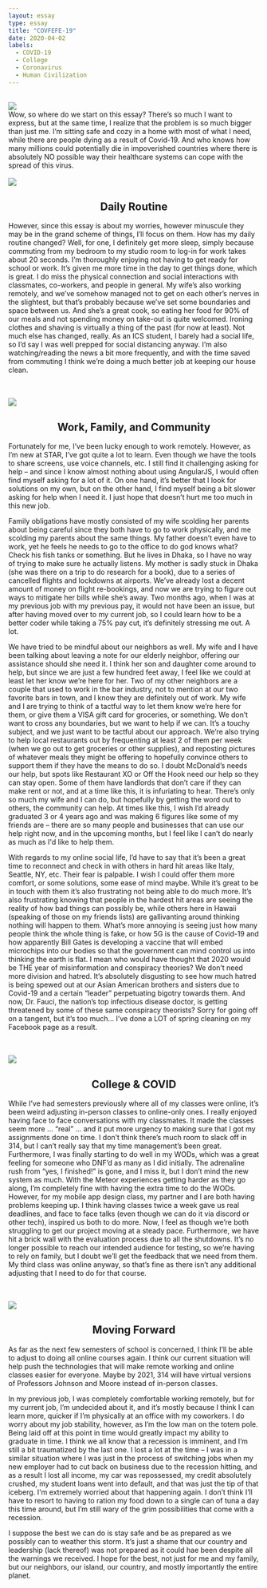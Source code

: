 ```yaml
---
layout: essay
type: essay
title: "COVFEFE-19"
date: 2020-04-02
labels:
  - COVID-19
  - College
  - Coronavirus
  - Human Civilization
---
```


<br>

<img class="ui medium centered circular fluid image" src="../images/covfefe-virus.jpg">
<br>
Wow, so where do we start on this essay? There’s so much I want to express, but at the same time, I realize that the problem is so much bigger than just me. I’m sitting safe and cozy in a home with most of what I need, while there are people dying as a result of Covid-19. And who knows how many millions could potentially die in impoverished countries where there is absolutely NO possible way their healthcare systems can cope with the spread of this virus. 

<br>
<div class="ui divider"></div>
<br>

<img class="ui small centered circular fluid image" src="../images/covfefe-daily.jpg">
<h2 align="center">Daily Routine</h2>

However, since this essay is about my worries, however minuscule they may be in the grand scheme of things, I’ll focus on them. How has my daily routine changed? Well, for one, I definitely get more sleep, simply because commuting from my bedroom to my studio room to log-in for work takes about 20 seconds. I’m thoroughly enjoying not having to get ready for school or work. It’s given me more time in the day to get things done, which is great. I do miss the physical connection and social interactions with classmates, co-workers, and people in general. My wife’s also working remotely, and we’ve somehow managed not to get on each other’s nerves in the slightest, but that’s probably because we’ve set some boundaries and space between us. And she’s a great cook, so eating her food for 90% of our meals and not spending money on take-out is quite welcomed. Ironing clothes and shaving is virtually a thing of the past (for now at least). Not much else has changed, really. As an ICS student, I barely had a social life, so I’d say I was well prepped for social distancing anyway. I’m also watching/reading the news a bit more frequently, and with the time saved from commuting I think we’re doing a much better job at keeping our house clean.

<br>
<div class="ui divider"></div>
<br>

<img class="ui small centered circular fluid image" src="../images/covfefe-community.png">

<h2 align="center">Work, Family, and Community</h2>
 
Fortunately for me, I’ve been lucky enough to work remotely. However, as I’m new at STAR, I’ve got quite a lot to learn. Even though we have the tools to share screens, use voice channels, etc. I still find it challenging asking for help – and since I know almost nothing about using AngularJS, I would often find myself asking for a lot of it. On one hand, it’s better that I look for solutions on my own, but on the other hand, I find myself being a bit slower asking for help when I need it. I just hope that doesn’t hurt me too much in this new job.

Family obligations have mostly consisted of my wife scolding her parents about being careful since they both have to go to work physically,  and me scolding my parents about the same things. My father doesn’t even have to work, yet he feels he needs to go to the office to do god knows what? Check his fish tanks or something. But he lives in Dhaka, so I have no way of trying to make sure he actually listens. My mother is sadly stuck in Dhaka (she was there on a trip to do research for a book), due to a series of cancelled flights and lockdowns at airports. We’ve already lost a decent amount of money on flight re-bookings, and now we are trying to figure out ways to mitigate her bills while she’s away. Two months ago, when I was at my previous job with my previous pay, it would not have been an issue, but after having moved over to my current job, so I could learn how to be a better coder while taking a 75% pay cut, it’s definitely stressing me out. A lot. 

We have tried to be mindful about our neighbors as well. My wife and I have been talking about leaving a note for our elderly neighbor, offering our assistance should she need it. I think her son and daughter come around to help, but since we are just a few hundred feet away, I feel like we could at least let her know we’re here for her. Two of my other neighbors are a couple that used to work in the bar industry, not to mention at our two favorite bars in town, and I know they are definitely out of work. My wife and I are trying to think of a tactful way to let them know we’re here for them, or give them a VISA gift card for groceries, or something. We don’t want to cross any boundaries, but we want to help if we can. It’s a touchy subject, and we just want to be tactful about our approach. We’re also trying to help local restaurants out by frequenting at least 2 of them per week (when we go out to get groceries or other supplies), and reposting pictures of whatever meals they might be offering to hopefully convince others to support them if they have the means to do so. I doubt McDonald’s needs our help, but spots like Restaurant XO or Off the Hook need our help so they can stay open. Some of them have landlords that don’t care if they can make rent or not, and at a time like this, it is infuriating to hear. There’s only so much my wife and I can do, but hopefully by getting the word out to others, the community can help. At times like this, I wish I’d already graduated 3 or 4 years ago and was making 6 figures like some of my friends are – there are so many people and businesses that can use our help right now, and in the upcoming months, but I feel like I can’t do nearly as much as I'd like to help them.

With regards to my online social life, I’d have to say that it’s been a great time to reconnect and check in with others in hard hit areas like Italy, Seattle, NY, etc. Their fear is palpable. I wish I could offer them more comfort, or some solutions, some ease of mind maybe. While it’s great to be in touch with them it’s also frustrating not being able to do much more. It’s also frustrating knowing that people in the hardest hit areas are seeing the reality of how bad things can possibly be, while others here in Hawaii (speaking of those on my friends lists) are gallivanting around thinking nothing will happen to them. What’s more annoying is seeing just how many people think the whole thing is fake, or how 5G is the cause of Covid-19 and how apparently Bill Gates is developing a vaccine that will embed microchips into our bodies so that the government can mind control us into thinking the earth is flat. I mean who would have thought that 2020 would be THE year of misinformation and conspiracy theories? We don’t need more division and hatred. It’s absolutely disgusting to see how much hatred is being spewed out at our Asian American brothers and sisters due to Covid-19 and a certain “leader” perpetuating bigotry towards them. And now, Dr. Fauci, the nation’s top infectious disease doctor, is getting threatened by some of these same conspiracy theorists? Sorry for going off on a tangent, but it’s too much…  I’ve done a LOT of spring cleaning on my Facebook page as a result. 

<br>
<div class="ui divider"></div>
<br>

<img class="ui small centered circular fluid image" src="../images/covfefe-UHM.jpg">

<h2 align="center">College & COVID</h2>

While I’ve had semesters previously where all of my classes were online, it’s been weird adjusting in-person classes to online-only ones. I really enjoyed having face to face conversations with my classmates. It made the classes seem more … “real” … and it put more urgency to making sure that I got my assignments done on time. I don’t think there’s much room to slack off in 314, but I can’t really say that my time management’s been great. Furthermore, I was finally starting to do well in my WODs, which was a great feeling for someone who DNF’d as many as I did initially. The adrenaline rush from “yes, I finished!” is gone, and I miss it, but I don’t mind the new system as much. With the Meteor experiences getting harder as they go along, I’m completely fine with having the extra time to do the WODs. However, for my mobile app design class, my partner and I are both having problems keeping up. I think having classes twice a week gave us real deadlines, and face to face talks (even though we can do it via discord or other tech), inspired us both to do more. Now, I feel as though we’re both struggling to get our project moving at a steady pace. Furthermore, we have hit a brick wall with the evaluation process due to all the shutdowns. It’s no longer possible to reach our intended audience for testing, so we’re having to rely on family, but I doubt we’ll get the feedback that we need from them. My third class was online anyway, so that’s fine as there isn’t any additional adjusting that I need to do for that course.

<br>
<div class="ui divider"></div>
<br>

<img class="ui small centered circular fluid image" src="../images/covfefe-forward.jpg">

<h2 align="center">Moving Forward</h2>

As far as the next few semesters of school is concerned, I think I’ll be able to adjust to doing all online courses again. I think our current situation will help push the technologies that will make remote working and online classes easier for everyone. Maybe by 2021, 314 will have virtual versions of Professors Johnson and Moore instead of in-person classes. 

In my previous job, I was completely comfortable working remotely, but for my current job, I’m undecided about it, and it’s mostly because I think I can learn more, quicker if I’m physically at an office with my coworkers. I do worry about my job stability, however, as I’m the low man on the totem pole. Being laid off at this point in time would greatly impact my ability to graduate in time. I think we all know that a recession is imminent, and I’m still a bit traumatized by the last one. I lost a lot at the time – I was in a similar situation where I was just in the process of switching jobs when my new employer had to cut back on business due to the recession hitting, and as a result I lost all income, my car was repossessed, my credit absolutely crushed, my student loans went into default, and that was just the tip of that iceberg. I'm extremely worried about that happening again. I don’t think I’ll have to resort to having to ration my food down to a single can of tuna a day this time around, but I’m still wary of the grim possibilities that come with a recession. 

I suppose the best we can do is stay safe and be as prepared as we possibly can to weather this storm. It’s just a shame that our country and leadership (lack thereof) was not prepared as it could hae been despite all the warnings we received. I hope for the best, not just for me and my family, but our neighbors, our island, our country, and mostly importantly the entire planet.  


<br>
<br>

